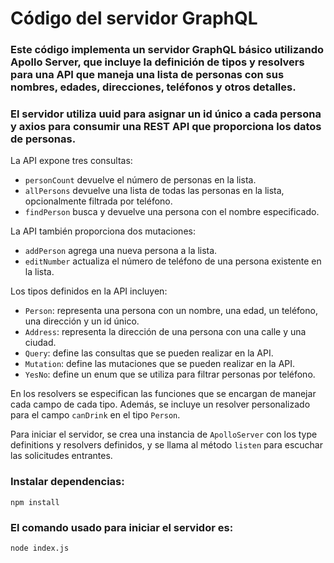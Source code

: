 # Código del servidor GraphQL

### Este código implementa un servidor GraphQL básico utilizando Apollo Server, que incluye la definición de tipos y resolvers para una API que maneja una lista de personas con sus nombres, edades, direcciones, teléfonos y otros detalles.

### El servidor utiliza uuid para asignar un id único a cada persona y axios para consumir una REST API que proporciona los datos de personas.

La API expone tres consultas:

- `personCount` devuelve el número de personas en la lista.
- `allPersons` devuelve una lista de todas las personas en la lista, opcionalmente filtrada por teléfono.
- `findPerson` busca y devuelve una persona con el nombre especificado.

La API también proporciona dos mutaciones:

- `addPerson` agrega una nueva persona a la lista.
- `editNumber` actualiza el número de teléfono de una persona existente en la lista.

Los tipos definidos en la API incluyen:

- `Person`: representa una persona con un nombre, una edad, un teléfono, una dirección y un id único.
- `Address`: representa la dirección de una persona con una calle y una ciudad.
- `Query`: define las consultas que se pueden realizar en la API.
- `Mutation`: define las mutaciones que se pueden realizar en la API.
- `YesNo`: define un enum que se utiliza para filtrar personas por teléfono.

En los resolvers se especifican las funciones que se encargan de manejar cada campo de cada tipo. Además, se incluye un resolver personalizado para el campo `canDrink` en el tipo `Person`.

Para iniciar el servidor, se crea una instancia de `ApolloServer` con los type definitions y resolvers definidos, y se llama al método `listen` para escuchar las solicitudes entrantes.


### Instalar dependencias:
`
npm install
`
### El comando usado para iniciar el servidor es:
`
node index.js
`


 